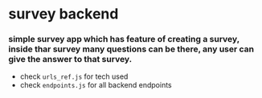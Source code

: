 # survey backend
### simple survey app which has feature of creating a survey, inside thar survey many questions can be there, any user can give the answer to that survey.


- check `urls_ref.js` for tech used
- check `endpoints.js` for all backend endpoints